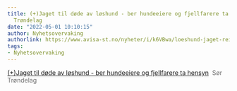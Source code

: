 ```yaml
---
title: (+)Jaget til døde av løshund - ber hundeeiere og fjellfarere ta hensyn - Sør
  Trøndelag
date: "2022-05-01 10:10:15"
author: Nyhetsovervaking
authorlink: https://www.avisa-st.no/nyheter/i/k6VBwa/loeshund-jaget-rein-til-doede-ber-hundeeiere-og-fjellfarere-ta-hensyn-i-kalvingstida
tags:
- Nyhetsovervaking
---
```

<a href="https://www.avisa-st.no/nyheter/i/k6VBwa/loeshund-jaget-rein-til-doede-ber-hundeeiere-og-fjellfarere-ta-hensyn-i-kalvingstida" target="_blank">(+)Jaget til døde av løshund - ber hundeeiere og fjellfarere ta hensyn</a>&nbsp;&nbsp;<font color="#6f6f6f">Sør Trøndelag</font>